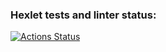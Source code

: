 ### Hexlet tests and linter status:
[![Actions Status](https://github.com/Makmakkerti/devops-for-programmers-project-76/workflows/hexlet-check/badge.svg)](https://github.com/Makmakkerti/devops-for-programmers-project-76/actions)